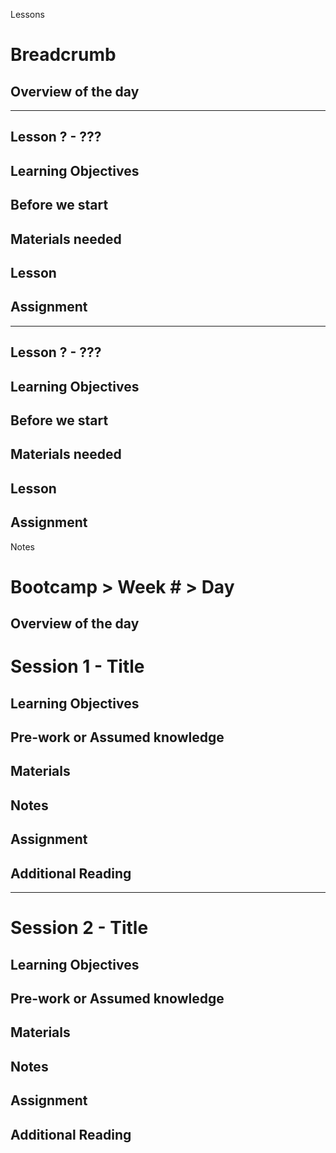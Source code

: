 Lessons

# Breadcrumb

## Overview of the day

----

## Lesson ? - ???

## Learning Objectives

## Before we start

## Materials needed

## Lesson

## Assignment

----

## Lesson ? - ???

## Learning Objectives

## Before we start

## Materials needed

## Lesson

## Assignment

Notes

# Bootcamp > Week # > Day #

## Overview of the day

# Session 1 - Title

## Learning Objectives

## Pre-work or Assumed knowledge

## Materials

## Notes

## Assignment

## Additional Reading

<hr/>

# Session 2 - Title

## Learning Objectives

## Pre-work or Assumed knowledge

## Materials

## Notes

## Assignment

## Additional Reading